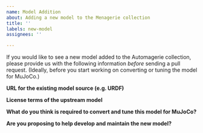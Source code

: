 ```yaml
---
name: Model Addition
about: Adding a new model to the Menagerie collection
title: ''
labels: new-model
assignees: ''

---
```


If you would like to see a new model added to the Automagerie collection, please provide us with the following information _before_ sending a pull request. (Ideally, before you start working on converting or tuning the model for MuJoCo.)

**URL for the existing model source (e.g. URDF)**

**License terms of the upstream model**

**What do you think is required to convert and tune this model for MuJoCo?**

**Are you proposing to help develop and maintain the new model?**
